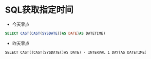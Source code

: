 # SQL获取指定时间

- 今天零点

```sql
SELECT CAST(CAST(SYSDATE()AS DATE)AS DATETIME)

```

- 昨天零点

```text
SELECT CAST((CAST(SYSDATE()AS DATE) - INTERVAL 1 DAY)AS DATETIME)

```